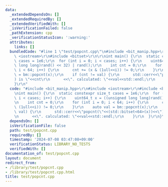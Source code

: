 ```yaml
---
data:
  _extendedDependsOn: []
  _extendedRequiredBy: []
  _extendedVerifiedWith: []
  _isVerificationFailed: false
  _pathExtension: cpp
  _verificationStatusIcon: ':warning:'
  attributes:
    links: []
  bundledCode: "#line 1 \"test/popcnt.cpp\"\n#include <bit_manip.hpp>\r\n#include\
    \ <iostream>\r\n#include <bitset>\r\n\r\nint main() {\r\n  static constexpr size_t\
    \ cases = 1e6;\r\n  for (int i = 0; i < cases; i++) {\r\n    uint64_t x = ((unsigned\
    \ long long)rand() << 32) | rand();\r\n    int cnt = 0;\r\n    for (int i = 0;\
    \ i < 64; i++) {\r\n      cnt += (x & (1ull<<i)) != 0;\r\n    }\r\n    auto val\
    \ = bm::popcnt(x);\r\n    if (cnt != val) {\r\n      std::cerr<<\"popcnt(\"<<(std::bitset<64>(x))<<\"\
    ) is \"<<cnt\r\n      <<\". calculated: \"<<val<<std::endl;\r\n    }\r\n  }\r\n\
    }\r\n"
  code: "#include <bit_manip.hpp>\r\n#include <iostream>\r\n#include <bitset>\r\n\r\
    \nint main() {\r\n  static constexpr size_t cases = 1e6;\r\n  for (int i = 0;\
    \ i < cases; i++) {\r\n    uint64_t x = ((unsigned long long)rand() << 32) | rand();\r\
    \n    int cnt = 0;\r\n    for (int i = 0; i < 64; i++) {\r\n      cnt += (x &\
    \ (1ull<<i)) != 0;\r\n    }\r\n    auto val = bm::popcnt(x);\r\n    if (cnt !=\
    \ val) {\r\n      std::cerr<<\"popcnt(\"<<(std::bitset<64>(x))<<\") is \"<<cnt\r\
    \n      <<\". calculated: \"<<val<<std::endl;\r\n    }\r\n  }\r\n}\r\n"
  dependsOn: []
  isVerificationFile: false
  path: test/popcnt.cpp
  requiredBy: []
  timestamp: '2024-07-08 03:47:08+09:00'
  verificationStatus: LIBRARY_NO_TESTS
  verifiedWith: []
documentation_of: test/popcnt.cpp
layout: document
redirect_from:
- /library/test/popcnt.cpp
- /library/test/popcnt.cpp.html
title: test/popcnt.cpp
---
```

